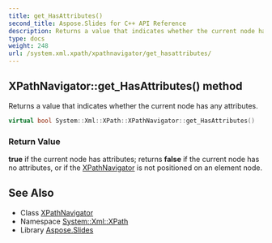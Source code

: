 ```yaml
---
title: get_HasAttributes()
second_title: Aspose.Slides for C++ API Reference
description: Returns a value that indicates whether the current node has any attributes.
type: docs
weight: 248
url: /system.xml.xpath/xpathnavigator/get_hasattributes/
---
```

## XPathNavigator::get_HasAttributes() method


Returns a value that indicates whether the current node has any attributes.

```cpp
virtual bool System::Xml::XPath::XPathNavigator::get_HasAttributes()
```


### Return Value

**true** if the current node has attributes; returns **false** if the current node has no attributes, or if the [XPathNavigator](../) is not positioned on an element node.

## See Also

* Class [XPathNavigator](../)
* Namespace [System::Xml::XPath](../../)
* Library [Aspose.Slides](../../../)